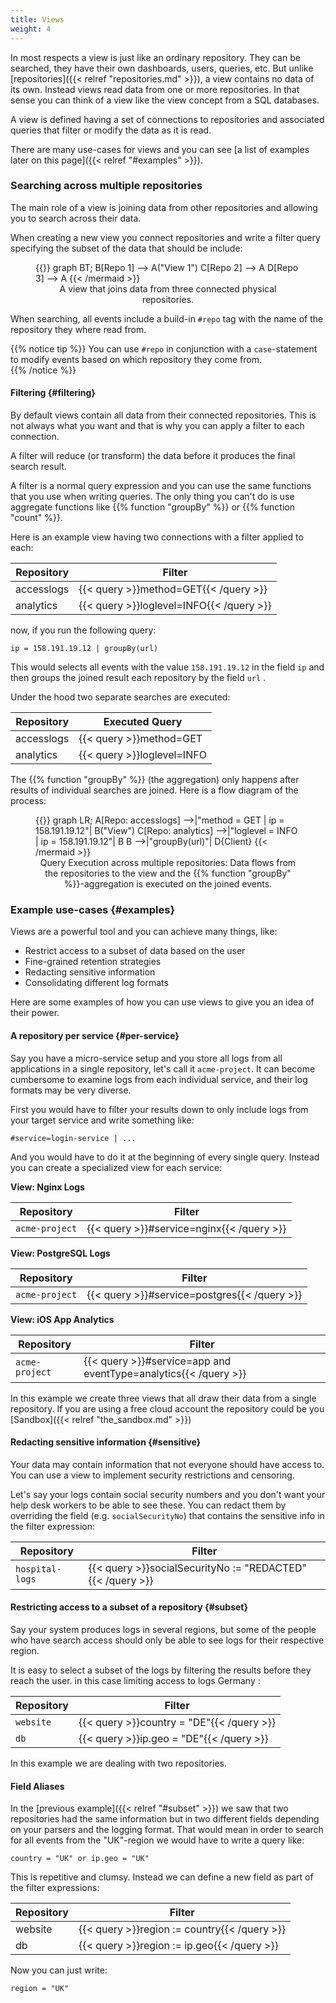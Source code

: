 ```yaml
---
title: Views
weight: 4
---
```


In most respects a view is just like an ordinary repository.
They can be searched, they have their own dashboards, users, queries, etc.
But unlike [repositories]({{< relref "repositories.md" >}}), a view contains no data of its own.
Instead views read data from one or more repositories.
In that sense you can think of a view like the view concept from a SQL databases.

A view is defined having a set of connections to repositories
and associated queries that filter or modify the data as it is read.

There are many use-cases for views and you can see
[a list of examples later on this page]({{< relref "#examples" >}}).

### Searching across multiple repositories

The main role of a view is joining data from other repositories
and allowing you to search across their data.

When creating a new view you connect repositories and write a filter query
specifying the subset of the data that should be include:


<figure>
{{<mermaid align="center">}}
graph BT;
    B[Repo 1]   --> A("View 1")
    C[Repo 2]   --> A
    D[Repo 3]   --> A
{{< /mermaid >}}
<figcaption>A view that joins data from three connected physical repositories.</figcaption>
</figure>

When searching, all events include a build-in `#repo` tag with the name
of the repository they where read from.

{{% notice tip %}}
You can use `#repo` in conjunction with a `case`-statement to modify events
based on which repository they come from.  
{{% /notice %}}

#### Filtering {#filtering}

By default views contain all data from their connected repositories.
This is not always what you want and that is why you can apply a filter to each connection.

A filter will reduce (or transform) the data before it produces the final search result.

A filter is a normal query expression and you can use the same functions that you use
when writing queries. The only thing you can't do is use aggregate functions
like {{% function "groupBy" %}} or {{% function "count" %}}.

Here is an example view having two connections with a filter applied to each:

| Repository         | Filter           |
|--------------------|------------------|
| accesslogs         | {{< query >}}method=GET{{< /query >}}     |
| analytics          | {{< query >}}loglevel=INFO{{< /query >}}  |

now, if you run the following query:

```humio
ip = 158.191.19.12 | groupBy(url)
```

This would selects all events with the value `158.191.19.12` in the field `ip`
and then groups the joined result each repository by the field `url` .

Under the hood two separate searches are executed:

| Repository         | Executed Query                                                  |
|--------------------|-----------------------------------------------------------------|
| accesslogs         | {{< query >}}method=GET | ip = 158.191.19.12{{< /query >}}                   |
| analytics          | {{< query >}}loglevel=INFO | ip = 158.191.19.12{{< /query >}}                |

The {{% function "groupBy" %}} (the aggregation) only happens after results of individual
searches are joined. Here is a flow diagram of the process:

<figure>
{{<mermaid align="center">}}
graph LR;
    A[Repo: accesslogs] -->|"method = GET | ip = 158.191.19.12"| B("View")
    C[Repo: analytics] -->|"loglevel = INFO | ip = 158.191.19.12"| B
    B -->|"groupBy(url)"| D{Client}
{{< /mermaid >}}
<figcaption>Query Execution across multiple repositories: Data flows from the
repositories to the view and the
{{% function "groupBy" %}}-aggregation is executed on the joined events.</figcaption>
</figure>

### Example use-cases {#examples}

Views are a powerful tool and you can achieve many things, like:

- Restrict access to a subset of data based on the user
- Fine-grained retention strategies
- Redacting sensitive information
- Consolidating different log formats

Here are some examples of how you can use views to give you an
idea of their power.

#### A repository per service {#per-service}

Say you have a micro-service setup and you store all logs from all applications
in a single repository, let's call it `acme-project`. It can
become cumbersome to examine logs from each individual service, and their log formats may be very diverse.

First you would have to filter your results down to only include logs from your
target service and write something like:

```humio
#service=login-service | ...
```

And you would have to do it at the beginning of every single query.
Instead you can create a specialized view for each service:

__View: Nginx Logs__

| Repository         | Filter             |
|--------------------|--------------------|
| `acme-project`     | {{< query >}}#service=nginx{{< /query >}}   |

__View: PostgreSQL Logs__

| Repository           | Filter              |
|----------------------|---------------------|
| `acme-project`       | {{< query >}}#service=postgres{{< /query >}} |

__View: iOS App Analytics__

| Repository           | Filter                                  |
|----------------------|-----------------------------------------|
| `acme-project`       | {{< query >}}#service=app and eventType=analytics{{< /query >}}  |

In this example we create three views that all draw their data from
a single repository. If you are using a free cloud account the
repository could be you [Sandbox]({{< relref "the_sandbox.md" >}})

#### Redacting sensitive information {#sensitive}

Your data may contain information that not everyone should have access to.
You can use a view to implement security restrictions and censoring.

Let's say your logs contain social security numbers and you don't want your
help desk workers to be able to see these. You can redact them by overriding
the field (e.g. `socialSecurityNo`) that contains the sensitive info in the
filter expression:

| Repository         | Filter                                 |
|--------------------|----------------------------------------|
| `hospital-logs`    | {{< query >}}socialSecurityNo := "REDACTED"{{< /query >}}       |

#### Restricting access to a subset of a repository {#subset}

Say your system produces logs in several regions, but some of the people who
have search access should only be able to see logs for their respective region.

It is easy to select a subset of the logs by filtering the results before they
reach the user.  in this case limiting access to logs Germany :

| Repository  | Filter                                        |
|--------------------|----------------------------------------|
| `website`          | {{< query >}}country = "DE"{{< /query >}}                       |
| `db`               | {{< query >}}ip.geo = "DE"{{< /query >}}                        |

In this example we are dealing with two repositories.


#### Field Aliases

In the [previous example]({{< relref "#subset" >}}) we saw that two repositories
had the same information but in two different fields depending on your parsers and
the logging format. That would mean in order
to search for all events from the "UK"-region we would have to write a query like:

```humio
country = "UK" or ip.geo = "UK"
```

This is repetitive and clumsy. Instead we can define a new field as part of the
filter expressions:

| Repository         | Filter                                                         |
|--------------------|----------------------------------------------------------------|
| website            | {{< query >}}region := country{{< /query >}}                                            |
| db                 | {{< query >}}region := ip.geo{{< /query >}}                                            |

Now you can just write:

```humio
region = "UK"
```
